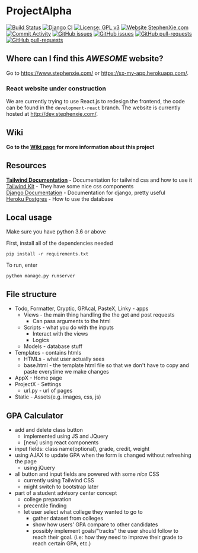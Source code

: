# ProjectAlpha
[![Build Status](https://travis-ci.com/QLSCO/ProjectAlpha.svg?branch=master)](https://travis-ci.com/QLSCO/ProjectAlpha) [![Django CI](https://github.com/QLSCO/ProjectAlpha/actions/workflows/django.yml/badge.svg)](https://github.com/QLSCO/ProjectAlpha/actions/workflows/django.yml) [![License: GPL v3](https://img.shields.io/badge/License-GPLv3-blue.svg)](https://www.gnu.org/licenses/gpl-3.0) [![Website StephenXie.com](https://img.shields.io/website-up-down-green-red/http/stephenxie.com.svg)](http://stephenxie.com/) [![Commit Activity](https://img.shields.io/github/commit-activity/m/qlsco/projectalpha)](https://github.com/QLSCO/ProjectAlpha/pulse) [![GitHub issues](https://img.shields.io/github/issues/QLSCO/ProjectAlpha)](https://GitHub.com/QLSCO/ProjectAlpha/issues/) [![GitHub issues](https://img.shields.io/github/issues-closed/QLSCO/ProjectAlpha)](https://github.com/QLSCO/ProjectAlpha/issues?q=is%3Aissue+is%3Aclosed) [![GitHub pull-requests](https://img.shields.io/github/issues-pr/QLSCO/ProjectAlpha.svg)](https://GitHub.com/QLSCO/ProjectAlpha/pulls/) [![GitHub pull-requests](https://img.shields.io/github/issues-pr-closed/QLSCO/ProjectAlpha.svg)](https://github.com/QLSCO/ProjectAlpha/pulls?q=is%3Apr+is%3Aclosed)
## Where can I find this *AWESOME* website?
Go to https://www.stephenxie.com/ or https://sx-my-app.herokuapp.com/.
### React website under construction
We are currently trying to use React.js to redesign the frontend, the code can be found in the ```development-react``` branch.
The website is currently hosted at http://dev.stephenxie.com/.
## Wiki
**Go to the [Wiki page](https://github.com/QLSCO/ProjectAlpha/wiki) for more information about this project**
## Resources
**[Tailwind Documentation](https://tailwindcss.com/docs)** - Documentation for tailwind css and how to use it  
[Tailwind Kit](https://www.tailwind-kit.com/) - They have some nice css components  
[Django Documentation](https://docs.djangoproject.com/en/3.1/) - Documentation for django, pretty useful  
[Heroku Postgres](https://devcenter.heroku.com/articles/heroku-postgresql) - How to use the database  
## Local usage
Make sure you have python 3.6 or above  

First, install all of the dependencies needed  
```
pip install -r requirements.txt
```
To run, enter
```
python manage.py runserver
```
## File structure
- Todo, Formatter, Cryptic, GPAcal, PasteX, Linky - apps
  - Views - the main thing handling the the get and post requests
    - Can pass arguments to the html  
  - Scripts - what you do with the inputs
    - Interact with the views
    - Logics
  - Models - database stuff
- Templates - contains htmls
  - HTMLs - what user actually sees
  - base.html - the template html file so that we don't have to copy and paste everytime we make changes   
- AppX - Home page
- ProjectX - Settings
  - url.py - url of pages
- Static - Assets(e.g. images, css, js)
## GPA Calculator
- add and delete class button
  - implemented using JS and JQuery
  - [new] using react components
- input fields: class name(optional), grade, credit, weight
- using AJAX to update GPA when the form is changed without refreshing the page
  - using jQuery
- all button and input fields are powered with some *nice* CSS
  - currently using Tailwind CSS
  - might switch to bootstrap later
- part of a student advisory center concept
  - college preparation
  - precentile finding
  - let user select what college they wanted to go to
    - gather dataset from colleges
    - show how users' GPA compare to other candidates
    - possibly implement goals/"tracks" the user should follow to reach their goal. (i.e: how they need to improve their grade to reach certain GPA, etc.)
